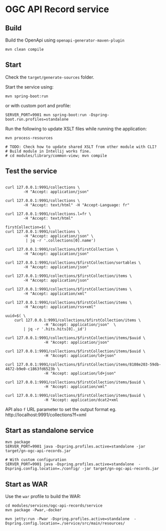 # OGC API Record service

## Build

Build the OpenApi using `openapi-generator-maven-plugin`

```
mvn clean compile
```


## Start

Check the `target/generate-sources` folder.

Start the service using:
```
mvn spring-boot:run
```

or with custom port and profile:
```
SERVER_PORT=9901 mvn spring-boot:run -Dspring-boot.run.profiles=standalone
```

Run the following to update XSLT files while running the application:
```
mvn process-resources

# TODO: Check how to update shared XSLT from other module with CLI? 
# Build module in Intellij works fine.
# cd modules/library/common-view; mvn compile
```


## Test the service

```shell script

curl 127.0.0.1:9991/collections \
        -H "Accept: application/json"

curl 127.0.0.1:9991/collections \
        -H "Accept: text/html" -H "Accept-Language: fr"

curl 127.0.0.1:9991/collections.l=fr \
        -H "Accept: text/html"

firstCollection=$( \
curl 127.0.0.1:9991/collections \
        -H "Accept: application/json" \
         | jq -r '.collections[0].name')

curl 127.0.0.1:9991/collections/$firstCollection \
        -H "Accept: application/json"

curl 127.0.0.1:9991/collections/$firstCollection/sortables \
        -H "Accept: application/json"

curl 127.0.0.1:9991/collections/$firstCollection/items \
        -H "Accept: application/json" 

curl 127.0.0.1:9991/collections/$firstCollection/items \
        -H "Accept: application/xml" 

curl 127.0.0.1:9991/collections/$firstCollection/items \
        -H "Accept: application/rss+xml" 

uuid=$( \
    curl 127.0.0.1:9991/collections/$firstCollection/items \
                 -H "Accept: application/json"  \
        | jq -r '.hits.hits[0]._id')

curl 127.0.0.1:9991/collections/$firstCollection/items/$uuid \
                 -H "Accept: application/json" 

curl 127.0.0.1:9991/collections/$firstCollection/items/$uuid \
                 -H "Accept: application/ld+json" 

curl 127.0.0.1:9991/collections/$firstCollection/items/8108e203-59db-4672-b9e0-c1863fd6523b \
                 -H "Accept: application/ld+json" 

curl 127.0.0.1:9991/collections/$firstCollection/items/$uuid \
                 -H "Accept: application/xml"
 
curl 127.0.0.1:9991/collections/$firstCollection/items/$uuid \
                 -H "Accept: application/dcat2+xml 
```

API also `f` URL parameter to set the output format eg. http://localhost:9991/collections?f=xml


## Start as standalone service

```shell script
mvn package
SERVER_PORT=9901 java -Dspring.profiles.active=standalone -jar target/gn-ogc-api-records.jar 

# With custom configuration
SERVER_PORT=9901 java -Dspring.profiles.active=standalone  -Dspring.config.location=./config/ -jar target/gn-ogc-api-records.jar
```


## Start as WAR

Use the `war` profile to build the WAR:

```shell script
cd modules/services/ogc-api-records/service
mvn package -Pwar,-docker

mvn jetty:run -Pwar -Dspring.profiles.active=standalone  -Dspring.config.location=./service/src/main/resources/
```